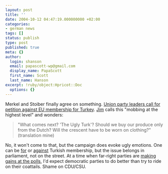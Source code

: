 ```yaml
---
layout: post
title: ''
date: 2004-10-12 04:47:19.000000000 +02:00
categories:
- german news
tags: []
status: publish
type: post
published: true
meta: {}
author:
  login: shanson
  email: papascott-wp@gmail.com
  display_name: PapaScott
  first_name: Scott
  last_name: Hanson
excerpt: !ruby/object:Hpricot::Doc
  options: {}
---
```

<p>Merkel and Stoiber finally agree on something. <a href="http://www.expatica.com/source/site_article.asp?subchannel_id=52&story_id=12737&name=Berlin+rejects+call+for+petitionagainst+Turkey's+EU+membership" title="Expatica %u2014 Living in, moving to, or working in Germany, plus German news in English">Union party leaders call for petition against EU membership for Turkey</a>. <a href="http://jimmiz.blogg.de/eintrag.php?id=651" title="Frau Merkel und der unheilige Halbmond [jimmiz journal]">Jim</a> calls this "mobbing at the highest level" and wonders:</p>
<blockquote><p>"What comes next? 'The Ugly Turk'? Should we buy our produce only from the Dutch? Will the crescent have to be worn on clothing?" (translation mine)</p></blockquote>
<p>No, it won't come to that, but the campaign does evoke ugly emotions. One can be <a href="http://www.hebig.com/archives/002544.shtml" title="Pitching Turkey by Heiko Hebig | hebig.com">for</a> or <a href="http://www.hebig.com/archives/002543.shtml" title="EU and Turkey by Heiko Hebig | hebig.com">against</a> Turkish membership, but the issue belongs in parliament, not on the street. At a time when far-right parties are <a href="http://www.papascott.de/archives/2004/09/19/brown-nosing/" title="PapaScott: Brown Nosing">making gains at the polls</a>, I'd expect democratic parties to do better than try to ride on their coattails. Shame on CDU/CSU.</p>
